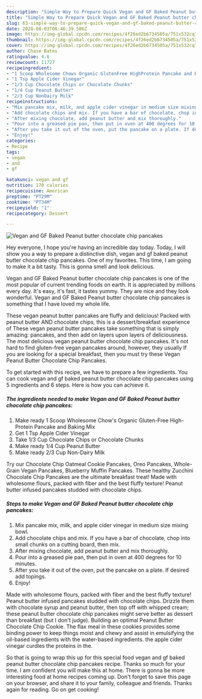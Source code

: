 ```yaml
---
description: "Simple Way to Prepare Quick Vegan and GF Baked Peanut butter chocolate chip pancakes"
title: "Simple Way to Prepare Quick Vegan and GF Baked Peanut butter chocolate chip pancakes"
slug: 63-simple-way-to-prepare-quick-vegan-and-gf-baked-peanut-butter-chocolate-chip-pancakes
date: 2020-08-03T06:46:39.586Z
image: https://img-global.cpcdn.com/recipes/4f26ed2b6734505a/751x532cq70/vegan-and-gf-baked-peanut-butter-chocolate-chip-pancakes-recipe-main-photo.jpg
thumbnail: https://img-global.cpcdn.com/recipes/4f26ed2b6734505a/751x532cq70/vegan-and-gf-baked-peanut-butter-chocolate-chip-pancakes-recipe-main-photo.jpg
cover: https://img-global.cpcdn.com/recipes/4f26ed2b6734505a/751x532cq70/vegan-and-gf-baked-peanut-butter-chocolate-chip-pancakes-recipe-main-photo.jpg
author: Chase Bates
ratingvalue: 4.6
reviewcount: 11727
recipeingredient:
- "1 Scoop Wholesome Chows Organic GlutenFree HighProtein Pancake and Baking Mix"
- "1 Tsp Apple Cider Vinegar"
- "1/3 Cup Chocolate Chips or Chocolate Chunks"
- "1/4 Cup Peanut Butter"
- "2/3 Cup NonDairy Milk"
recipeinstructions:
- "Mix pancake mix, milk, and apple cider vinegar in medium size mixing bowl."
- "Add chocolate chips and mix. If you have a bar of chocolate, chop into small chunks on a cutting board, then mix."
- "After mixing chocolate, add peanut butter and mix thoroughly."
- "Pour into a greased pie pan, then put in oven at 400 degrees for 10 minutes."
- "After you take it out of the oven, put the pancake on a plate. If desired add topings."
- "Enjoy!"
categories:
- Recipe
tags:
- vegan
- and
- gf

katakunci: vegan and gf 
nutrition: 170 calories
recipecuisine: American
preptime: "PT29M"
cooktime: "PT34M"
recipeyield: "1"
recipecategory: Dessert

---
```



![Vegan and GF Baked Peanut butter chocolate chip pancakes](https://img-global.cpcdn.com/recipes/4f26ed2b6734505a/751x532cq70/vegan-and-gf-baked-peanut-butter-chocolate-chip-pancakes-recipe-main-photo.jpg)

Hey everyone, I hope you're having an incredible day today. Today, I will show you a way to prepare a distinctive dish, vegan and gf baked peanut butter chocolate chip pancakes. One of my favorites. This time, I am going to make it a bit tasty. This is gonna smell and look delicious.

Vegan and GF Baked Peanut butter chocolate chip pancakes is one of the most popular of current trending foods on earth. It is appreciated by millions every day. It's easy, it's fast, it tastes yummy. They are nice and they look wonderful. Vegan and GF Baked Peanut butter chocolate chip pancakes is something that I have loved my whole life.

These vegan peanut butter pancakes are fluffy and delicious! Packed with peanut butter AND chocolate chips, this is a dessert/breakfast experience of These vegan peanut butter pancakes take something that is simply amazing: pancakes, and then add on layers upon layers of deliciousness. The most delicious vegan peanut butter chocolate chip pancakes. It&#39;s not hard to find gluten-free vegan pancakes around, however, they usually If you are looking for a special breakfast, then you must try these Vegan Peanut Butter Chocolate Chip Pancakes.


To get started with this recipe, we have to prepare a few ingredients. You can cook vegan and gf baked peanut butter chocolate chip pancakes using 5 ingredients and 6 steps. Here is how you can achieve it.

<!--inarticleads1-->

##### The ingredients needed to make Vegan and GF Baked Peanut butter chocolate chip pancakes:

1. Make ready 1 Scoop Wholesome Chow&#39;s Organic Gluten-Free High-Protein Pancake and Baking Mix
1. Get 1 Tsp Apple Cider Vinegar
1. Take 1/3 Cup Chocolate Chips or Chocolate Chunks
1. Make ready 1/4 Cup Peanut Butter
1. Make ready 2/3 Cup Non-Dairy Milk


Try our Chocolate Chip Oatmeal Cookie Pancakes, Oreo Pancakes, Whole-Grain Vegan Pancakes, Blueberry Muffin Pancakes. These healthy Zucchini Chocolate Chip Pancakes are the ultimate breakfast treat! Made with wholesome flours, packed with fiber and the best fluffy texture! Peanut butter infused pancakes studded with chocolate chips. 

<!--inarticleads2-->

##### Steps to make Vegan and GF Baked Peanut butter chocolate chip pancakes:

1. Mix pancake mix, milk, and apple cider vinegar in medium size mixing bowl.
1. Add chocolate chips and mix. If you have a bar of chocolate, chop into small chunks on a cutting board, then mix.
1. After mixing chocolate, add peanut butter and mix thoroughly.
1. Pour into a greased pie pan, then put in oven at 400 degrees for 10 minutes.
1. After you take it out of the oven, put the pancake on a plate. If desired add topings.
1. Enjoy!


Made with wholesome flours, packed with fiber and the best fluffy texture! Peanut butter infused pancakes studded with chocolate chips. Drizzle them with chocolate syrup and peanut butter, then top off with whipped cream; these peanut butter chocolate chip pancakes might serve better as dessert than breakfast (but I don&#39;t judge). Building an optimal Peanut Butter Chocolate Chip Cookie. The flax meal in these cookies provides some binding power to keep things moist and chewy and assist in emulsifying the oil-based ingredients with the water-based ingredients. the apple cider vinegar curdles the proteins in the. 

So that is going to wrap this up for this special food vegan and gf baked peanut butter chocolate chip pancakes recipe. Thanks so much for your time. I am confident you will make this at home. There is gonna be more interesting food at home recipes coming up. Don't forget to save this page on your browser, and share it to your family, colleague and friends. Thanks again for reading. Go on get cooking!
